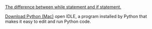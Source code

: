 
[The difference between while statement and if statement.](https://classroom.udacity.com/courses/cs101/lessons/48753036/concepts/486867080923)

[Download Python (Mac)](https://classroom.udacity.com/courses/ud036/lessons/990110642/concepts/36256587390923)
open IDLE, a program installed by Python that makes it easy to edit and run Python code.